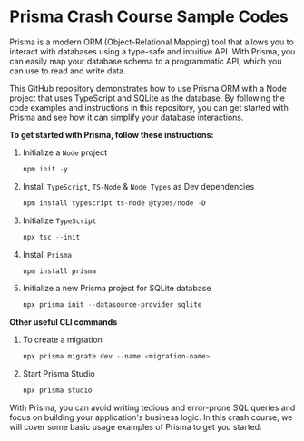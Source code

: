 # Prisma Crash Course Sample Codes

Prisma is a modern ORM (Object-Relational Mapping) tool that allows you to interact with databases using a type-safe and intuitive API. With Prisma, you can easily map your database schema to a programmatic API, which you can use to read and write data.

This GitHub repository demonstrates how to use Prisma ORM with a Node project that uses TypeScript and SQLite as the database. By following the code examples and instructions in this repository, you can get started with Prisma and see how it can simplify your database interactions.

**To get started with Prisma, follow these instructions:**

1. Initialize a `Node` project
    
    ```jsx
    npm init -y
    ```
    
2. Install `TypeScript`, `TS-Node` & `Node Types` as Dev dependencies
    
    ```jsx
    npm install typescript ts-node @types/node -D
    ```
    
3. Initialize `TypeScript`
    
    ```jsx
    npx tsc --init
    ```
    
4. Install `Prisma`
    
    ```jsx
    npm install prisma
    ```
    
5. Initialize a new Prisma project for SQLite database
    
    ```jsx
    npx prisma init --datasource-provider sqlite
    ```


**Other useful CLI commands**

1. To create a migration
    
    ```jsx
    npx prisma migrate dev --name <migration-name>
    ```
    
2. Start Prisma Studio
    
    ```jsx
    npx prisma studio
    ```
    

With Prisma, you can avoid writing tedious and error-prone SQL queries and focus on building your application's business logic. In this crash course, we will cover some basic usage examples of Prisma to get you started.
